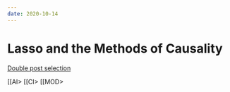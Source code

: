 ```yaml
---
date: 2020-10-14
---
```


# Lasso and the Methods of Causality

[Double post selection](https://skranz.github.io//r/2020/09/14/LassoCausality.html?utm_source=feedburner&utm_medium=feed&utm_campaign=Feed%3A+skranz_R+%28Economics+and+R+%28R+Posts%29%29)


[[AI>
[[CI>
[[MOD>
